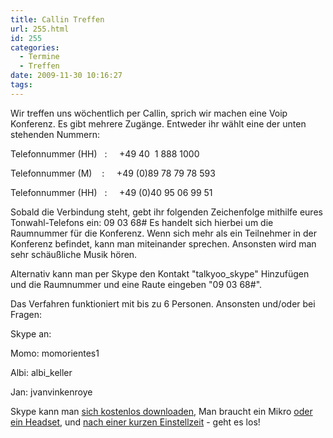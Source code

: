 ```yaml
---
title: Callin Treffen
url: 255.html
id: 255
categories:
  - Termine
  - Treffen
date: 2009-11-30 10:16:27
tags:
---
```


Wir treffen uns wöchentlich per Callin, sprich wir machen eine Voip Konferenz. Es gibt mehrere Zugänge. Entweder ihr wählt eine der unten stehenden Nummern:

Telefonnummer (HH)   :     +49 40  1 888 1000

Telefonnummer (M)    :     +49 (0)89 78 79 78 593

Telefonnummer (HH)   :     +49 (0)40 95 06 99 51

Sobald die Verbindung steht, gebt ihr folgenden Zeichenfolge mithilfe eures Tonwahl-Telefons ein: 09 03 68# Es handelt sich hierbei um die Raumnummer für die Konferenz. Wenn sich mehr als ein Teilnehmer in der Konferenz befindet, kann man miteinander sprechen. Ansonsten wird man sehr schäußliche Musik hören.

Alternativ kann man per Skype den Kontakt "talkyoo_skype" Hinzufügen und die Raumnummer und eine Raute eingeben "09 03 68#".

Das Verfahren funktioniert mit bis zu 6 Personen. Ansonsten und/oder bei Fragen:
<div id="_mcePaste" style="overflow: hidden; position: absolute; left: -10000px; top: 7px; width: 1px; height: 1px;">Telefonnummer (HH)   :     +49 40  1 888 1000</div>
<div id="_mcePaste" style="overflow: hidden; position: absolute; left: -10000px; top: 7px; width: 1px; height: 1px;">Telefonnummer (M)    :     +49 (0)89 78 79 78 593</div>
<div id="_mcePaste" style="overflow: hidden; position: absolute; left: -10000px; top: 7px; width: 1px; height: 1px;">Telefonnummer (HH)   :     +49 (0)40 95 06 99 51</div>
Skype an:

Momo: momorientes1

Albi: albi_keller

Jan: jvanvinkenroye

Skype kann man [sich kostenlos downloaden](http://www.chip.de/downloads/Skype_13010241.html),
Man braucht ein Mikro [oder ein Headset](http://www.pixmania.com/de/de/761/xx/xx/104/9/criteresn.html),
und [nach einer kurzen Einstellzeit](http://www.netzwelt.de/news/71584-tutorial-skype-installieren-einrichten-so-gehts.html) -
geht es los!